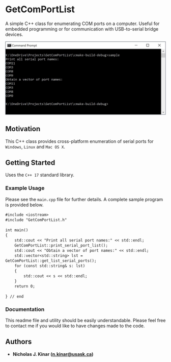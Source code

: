 # GetComPortList

A simple C++ class for enumerating COM ports on a computer.  Useful
for embedded programming or for communication with USB-to-serial
bridge devices.

![Example Windows Run](./images/example-win.jpg)


## Motivation

This C++ class provides cross-platform enumeration of serial ports
for `Windows`, `Linux` and `Mac OS X`.

## Getting Started

Uses the `C++ 17` standard library.


### Example Usage

Please see the `main.cpp` file for further details.  A complete
sample program is provided below.

```
#include <iostream>
#include "GetComPortList.h"

int main()
{
	std::cout << "Print all serial port names:" << std::endl;
	GetComPortList::print_serial_port_list();
	std::cout << "Obtain a vector of port names:" << std::endl;
	std::vector<std::string> lst = GetComPortList::get_list_serial_ports();
	for (const std::string& s: lst)
	{
		std::cout << s << std::endl;
	}
	return 0;

} // end
```


### Documentation

This readme file and utility should be easily understandable. Please feel free to contact me
if you would like to have changes made to the code.


## Authors

* **Nicholas J. Kinar (<n.kinar@usask.ca>)**
